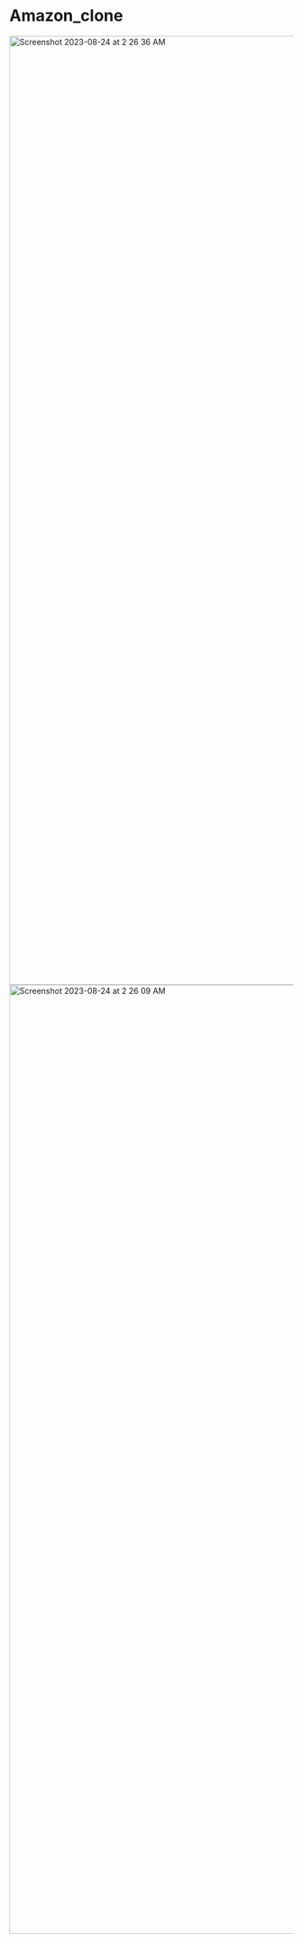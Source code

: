 # Amazon_clone
<img width="1680" alt="Screenshot 2023-08-24 at 2 26 36 AM" src="https://github.com/namancool/Amazon_clone/assets/68382698/37492a8d-a5b0-49f2-92fd-0c2b64cb70da">
<img width="1680" alt="Screenshot 2023-08-24 at 2 26 09 AM" src="https://github.com/namancool/Amazon_clone/assets/68382698/ad1cbb57-2456-4356-b049-b2c8b1a68bf2">
